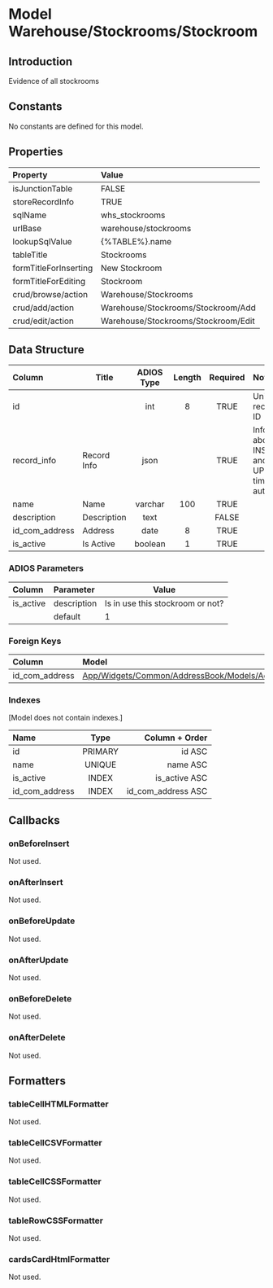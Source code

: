 # Model Warehouse/Stockrooms/Stockroom

## Introduction

Evidence of all stockrooms

## Constants

No constants are defined for this model.

## Properties

| Property              | Value                               |
| :-------------------- | :---------------------------------- |
| isJunctionTable       | FALSE                               |
| storeRecordInfo       | TRUE                                |
| sqlName               | whs_stockrooms                      |
| urlBase               | warehouse/stockrooms                |
| lookupSqlValue        | {%TABLE%}.name                      |
| tableTitle            | Stockrooms                          |
| formTitleForInserting | New Stockroom                       |
| formTitleForEditing   | Stockroom                           |
| crud/browse/action    | Warehouse/Stockrooms                |
| crud/add/action       | Warehouse/Stockrooms/Stockroom/Add  |
| crud/edit/action      | Warehouse/Stockrooms/Stockroom/Edit |

## Data Structure

| Column                   | Title                      | ADIOS Type | Length | Required | Notes                                      |
| :----------------------- | -------------------------- | :--------: | :----: | :------: | :----------------------------------------- |
| id                       |                            |    int     |   8    |   TRUE   | Unique record ID                           |
| record_info              | Record Info                |    json    |        |   TRUE   | Info about INSERT and UPDATE time & author |
| name                     | Name                       |  varchar   |  100   |   TRUE   |                                            |
| description              | Description                |    text    |        |  FALSE   |                                            |
| id_com_address           | Address                    |    date    |   8    |   TRUE   |                                            |
| is_active                | Is Active                  |  boolean   |   1    |   TRUE   |                                            |

### ADIOS Parameters

| Column         | Parameter   | Value                             |
| :------------- | :---------- | --------------------------------- |
| is_active      | description | Is in use this stockroom or not?  |
|                | default     | 1                                 |

### Foreign Keys

| Column         | Model                                                                                          | Relation | OnUpdate | OnDelete |
| :------------- | :--------------------------------------------------------------------------------------------- | :------: | -------- | -------- |
| id_com_address | [App/Widgets/Common/AddressBook/Models/Address](../../../Common/AddressBook/Models/Address.md) |   1:N    | Cascade  | Cascade  |

### Indexes

[Model does not contain indexes.]

| Name           |  Type   |     Column + Order |
| :------------- | :-----: | -----------------: |
| id             | PRIMARY |             id ASC |
| name           | UNIQUE  |           name ASC |
| is_active      |  INDEX  |      is_active ASC |
| id_com_address |  INDEX  | id_com_address ASC |

## Callbacks

### onBeforeInsert

Not used.

### onAfterInsert

Not used.

### onBeforeUpdate

Not used.

### onAfterUpdate

Not used.

### onBeforeDelete

Not used.

### onAfterDelete

Not used.

## Formatters

### tableCellHTMLFormatter

Not used.

### tableCellCSVFormatter

Not used.

### tableCellCSSFormatter

Not used.

### tableRowCSSFormatter

Not used.

### cardsCardHtmlFormatter

Not used.
